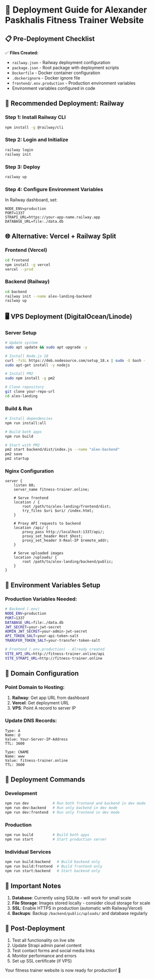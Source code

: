 # 🚀 Deployment Guide for Alexander Paskhalis Fitness Trainer Website

## 📋 Pre-Deployment Checklist

✅ **Files Created:**
- `railway.json` - Railway deployment configuration
- `package.json` - Root package with deployment scripts
- `Dockerfile` - Docker container configuration
- `.dockerignore` - Docker ignore file
- `frontend/.env.production` - Production environment variables
- Environment variables configured in code

## 🎯 Recommended Deployment: Railway

### Step 1: Install Railway CLI
```bash
npm install -g @railway/cli
```

### Step 2: Login and Initialize
```bash
railway login
railway init
```

### Step 3: Deploy
```bash
railway up
```

### Step 4: Configure Environment Variables
In Railway dashboard, set:
```
NODE_ENV=production
PORT=1337
STRAPI_URL=https://your-app-name.railway.app
DATABASE_URL=file:./data.db
```

## 🌐 Alternative: Vercel + Railway Split

### Frontend (Vercel)
```bash
cd frontend
npm install -g vercel
vercel --prod
```

### Backend (Railway)
```bash
cd backend
railway init --name alex-landing-backend
railway up
```

## 🖥️ VPS Deployment (DigitalOcean/Linode)

### Server Setup
```bash
# Update system
sudo apt update && sudo apt upgrade -y

# Install Node.js 18
curl -fsSL https://deb.nodesource.com/setup_18.x | sudo -E bash -
sudo apt-get install -y nodejs

# Install PM2
sudo npm install -g pm2

# Clone repository
git clone your-repo-url
cd alex-landing
```

### Build & Run
```bash
# Install dependencies
npm run install:all

# Build both apps
npm run build

# Start with PM2
pm2 start backend/dist/index.js --name "alex-backend"
pm2 save
pm2 startup
```

### Nginx Configuration
```nginx
server {
    listen 80;
    server_name fitness-trainer.online;
    
    # Serve frontend
    location / {
        root /path/to/alex-landing/frontend/dist;
        try_files $uri $uri/ /index.html;
    }
    
    # Proxy API requests to backend
    location /api/ {
        proxy_pass http://localhost:1337/api/;
        proxy_set_header Host $host;
        proxy_set_header X-Real-IP $remote_addr;
    }
    
    # Serve uploaded images
    location /uploads/ {
        root /path/to/alex-landing/backend/public;
    }
}
```

## 🔧 Environment Variables Setup

### Production Variables Needed:
```bash
# Backend (.env)
NODE_ENV=production
PORT=1337
DATABASE_URL=file:./data.db
JWT_SECRET=your-jwt-secret
ADMIN_JWT_SECRET=your-admin-jwt-secret
API_TOKEN_SALT=your-api-token-salt
TRANSFER_TOKEN_SALT=your-transfer-token-salt

# Frontend (.env.production) - Already created
VITE_API_URL=http://fitness-trainer.online/api
VITE_STRAPI_URL=http://fitness-trainer.online
```

## 📡 Domain Configuration

### Point Domain to Hosting:
1. **Railway**: Get app URL from dashboard
2. **Vercel**: Get deployment URL
3. **VPS**: Point A record to server IP

### Update DNS Records:
```
Type: A
Name: @
Value: Your-Server-IP-Address
TTL: 3600

Type: CNAME  
Name: www
Value: fitness-trainer.online
TTL: 3600
```

## 🔄 Deployment Commands

### Development
```bash
npm run dev           # Run both frontend and backend in dev mode
npm run dev:backend   # Run only backend in dev mode
npm run dev:frontend  # Run only frontend in dev mode
```

### Production
```bash
npm run build         # Build both apps
npm run start         # Start production server
```

### Individual Services
```bash
npm run build:backend   # Build backend only
npm run build:frontend  # Build frontend only
npm run start:backend   # Start backend only
```

## 🚨 Important Notes

1. **Database**: Currently using SQLite - will work for small scale
2. **File Storage**: Images stored locally - consider cloud storage for scale
3. **SSL**: Enable HTTPS in production (automatic with Railway/Vercel)
4. **Backups**: Backup `/backend/public/uploads/` and database regularly

## 🎉 Post-Deployment

1. Test all functionality on live site
2. Update Strapi admin panel content
3. Test contact forms and social media links
4. Monitor performance and errors
5. Set up SSL certificate (if VPS)

Your fitness trainer website is now ready for production! 💪